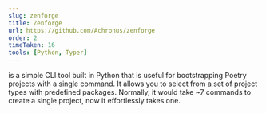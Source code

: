 ```yaml
---
slug: zenforge
title: Zenforge
url: https://github.com/Achronus/zenforge
order: 2
timeTaken: 16
tools: [Python, Typer]
---
```

is a simple CLI tool built in Python that is useful for bootstrapping Poetry projects with a single command. It allows you to select from a set of project types with predefined packages. Normally, it would take ~7 commands to create a single project, now it effortlessly takes one.
